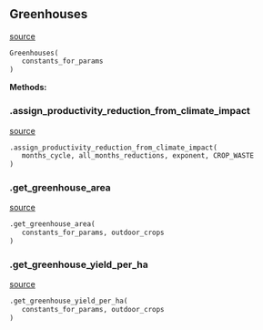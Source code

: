 #


## Greenhouses
[source](https://github.com/allfed/allfed-integrated-model/blob/master/src/food_system/greenhouses.py/#L12)
```python 
Greenhouses(
   constants_for_params
)
```




**Methods:**


### .assign_productivity_reduction_from_climate_impact
[source](https://github.com/allfed/allfed-integrated-model/blob/master/src/food_system/greenhouses.py/#L35)
```python
.assign_productivity_reduction_from_climate_impact(
   months_cycle, all_months_reductions, exponent, CROP_WASTE
)
```


### .get_greenhouse_area
[source](https://github.com/allfed/allfed-integrated-model/blob/master/src/food_system/greenhouses.py/#L70)
```python
.get_greenhouse_area(
   constants_for_params, outdoor_crops
)
```


### .get_greenhouse_yield_per_ha
[source](https://github.com/allfed/allfed-integrated-model/blob/master/src/food_system/greenhouses.py/#L125)
```python
.get_greenhouse_yield_per_ha(
   constants_for_params, outdoor_crops
)
```

